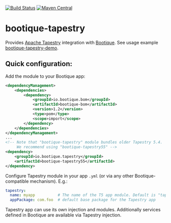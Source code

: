 <!--
       Licensed to ObjectStyle LLC under one
     or more contributor license agreements.  See the NOTICE file
     distributed with this work for additional information
     regarding copyright ownership.  The ObjectStyle LLC licenses
     this file to you under the Apache License, Version 2.0 (the
     “License”); you may not use this file except in compliance
     with the License.  You may obtain a copy of the License at

       http://www.apache.org/licenses/LICENSE-2.0

     Unless required by applicable law or agreed to in writing,
     software distributed under the License is distributed on an
     “AS IS” BASIS, WITHOUT WARRANTIES OR CONDITIONS OF ANY
     KIND, either express or implied.  See the License for the
     specific language governing permissions and limitations
     under the License.
  -->

[![Build Status](https://travis-ci.org/bootique/bootique-tapestry.svg)](https://travis-ci.org/bootique/bootique-tapestry)
[![Maven Central](https://img.shields.io/maven-central/v/io.bootique.tapestry/bootique-tapestry.svg?colorB=brightgreen)](https://search.maven.org/artifact/io.bootique.tapestry/bootique-tapestry/)

# bootique-tapestry
Provides [Apache Tapestry](http://tapestry.apache.org/) integration with [Bootique](http://bootique.io).
See usage example [bootique-tapestry-demo](https://github.com/bootique-examples/bootique-tapestry-demo).

## Quick configuration:

Add the module to your Bootique app:

```xml
<dependencyManagement>
    <dependencies>
        <dependency>
            <groupId>io.bootique.bom</groupId>
            <artifactId>bootique-bom</artifactId>
            <version>1.2</version>
            <type>pom</type>
            <scope>import</scope>
        </dependency>
    </dependencies>
</dependencyManagement>
...
<!-- Note that "bootique-tapestry" module bundles older Tapestry 5.4. 
     We recommend using "bootique-tapestry55" -->
<dependency>
    <groupId>io.bootique.tapestry</groupId>
    <artifactId>bootique-tapestry55</artifactId>
</dependency>
```

Configure Tapestry module in your app ```.yml``` (or via any other Bootique-compatible mechanism). E.g.:
```yml
tapestry:
  name: myapp          # The name of the T5 app module. Default is "tapestry".
  appPackage: com.foo  # default base package for the Tapestry app
```

Tapestry app can use its own injection and modules. Additionally services defined in Bootique are available via Tapestry 
injection.
